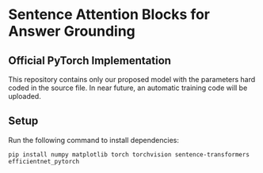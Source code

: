 # Sentence Attention Blocks for Answer Grounding

## Official PyTorch Implementation

This repository contains only our proposed model with the parameters hard coded in the source file. In near future, an automatic training code will be uploaded.

## Setup
Run the following command to install dependencies:
```
pip install numpy matplotlib torch torchvision sentence-transformers efficientnet_pytorch
```
